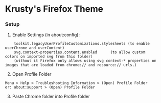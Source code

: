 # Krusty's Firefox Theme

### Setup
1. Enable Settings (in about:config):
```
    toolkit.legacyUserProfileCustomizations.stylesheets	(to enable userChrome and userContent)
    svg.context-properties.content.enabled 		(to allow custom colors on imported svg from this folder)
    (without it Firefox only allows using svg context-* properties on images that are loaded from chrome:// and resource:// urls.)
```
2. Open Profile Folder
```
Menu > Help > Troubleshooting Information > (Open) Profile Folder
or: about:support > (Open) Profile Folder
```
3. Paste Chrome folder into Profile folder

